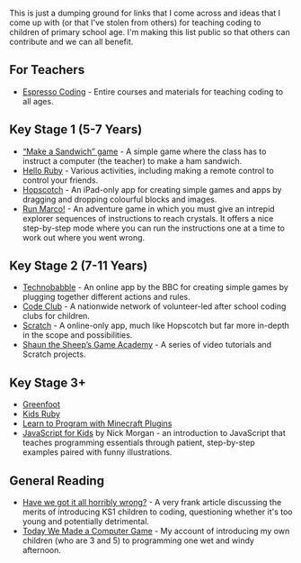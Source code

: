 This is just a dumping ground for links that I come across and ideas that I come up with (or that I've stolen from others) for teaching coding to children of primary school age. I'm making this list public so that others can contribute and we can all benefit.

## For Teachers

- [Espresso Coding](http://www.espressocoding.co.uk/) - Entire courses and materials for teaching coding to all ages.

## Key Stage 1 (5-7 Years)

- [“Make a Sandwich” game](http://blog.craigs.me/2014-11-18-comfort-zone.html#following-instructions) - A simple game where the class has to instruct a computer (the teacher) to make a ham sandwich.
- [Hello Ruby](http://www.helloruby.com/) - Various activities, including making a remote control to control your friends.
- [Hopscotch](http://www.gethopscotch.com/) - An iPad-only app for creating simple games and apps by dragging and dropping colourful blocks and images.
- [Run Marco!](https://www.allcancode.com/) - An adventure game in which you must give an intrepid explorer sequences of instructions to reach crystals. It offers a nice step-by-step mode where you can run the instructions one at a time to work out where you went wrong.

## Key Stage 2 (7-11 Years)

- [Technobabble](http://www.bbc.co.uk/cbbc/games/make-it-technobabble-game-maker) - An online app by the BBC for creating simple games by plugging together different actions and rules.
- [Code Club](https://www.codeclub.org.uk/) - A nationwide network of volunteer-led after school coding clubs for children.
- [Scratch](http://scratch.mit.edu/) - A online-only app, much like Hopscotch but far more in-depth in the scope and possibilities.
- [Shaun the Sheep’s Game Academy](http://shaunsgameacademy.co.uk/) - A series of video tutorials and Scratch projects.

## Key Stage 3+

- [Greenfoot](ttp://www.greenfoot.org/overview)
- [Kids Ruby](http://kidsruby.com/)
- [Learn to Program with Minecraft Plugins ](https://pragprog.com/book/ahmine2/learn-to-program-with-minecraft-plugins)
- [JavaScript for Kids](http://www.nostarch.com/javascriptforkids) by Nick Morgan - an introduction to JavaScript that teaches programming essentials through patient, step-by-step examples paired with funny illustrations.

## General Reading

- [Have we got it all horribly wrong?](http://www.codingclub.co.uk/blog.php#2) - A very frank article discussing the merits of introducing KS1 children to coding, questioning whether it's too young and potentially detrimental.
- [Today We Made a Computer Game](http://blog.craigs.me/2015-01-10-today-we-made-a-computer-game.html) - My account of introducing my own children (who are 3 and 5) to programming one wet and windy afternoon.


